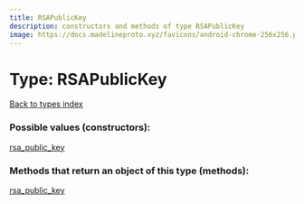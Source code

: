 ```yaml
---
title: RSAPublicKey
description: constructors and methods of type RSAPublicKey
image: https://docs.madelineproto.xyz/favicons/android-chrome-256x256.png
---
```

# Type: RSAPublicKey
[Back to types index](index.md)



### Possible values (constructors):

[rsa\_public\_key](../constructors/rsa_public_key.md)  



### Methods that return an object of this type (methods):



[rsa\_public\_key](../constructors/rsa_public_key.md)  

